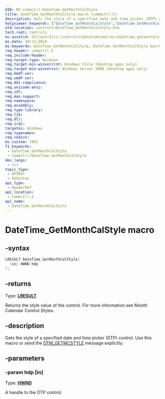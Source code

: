 ```yaml
---
UID: NF:commctrl.DateTime_GetMonthCalStyle
title: DateTime_GetMonthCalStyle macro (commctrl.h)
description: Gets the style of a specified date and time picker (DTP) control. Use this macro or send the DTM_GETMCSTYLE message explicitly.
helpviewer_keywords: ["DateTime_GetMonthCalStyle","DateTime_GetMonthCalStyle macro [Windows Controls]","_shell_DateTime_GetMonthCalStyle","_shell_DateTime_GetMonthCalStyle_cpp","commctrl/DateTime_GetMonthCalStyle","controls.DateTime_GetMonthCalStyle","controls._shell_DateTime_GetMonthCalStyle"]
old-location: controls\DateTime_GetMonthCalStyle.htm
tech.root: Controls
ms.assetid: VS|Controls|~\controls\datetime\macros\datetime_getmonthcalstyle.htm
ms.date: 10/21/2024
ms.keywords: DateTime_GetMonthCalStyle, DateTime_GetMonthCalStyle macro [Windows Controls], _shell_DateTime_GetMonthCalStyle, _shell_DateTime_GetMonthCalStyle_cpp, commctrl/DateTime_GetMonthCalStyle, controls.DateTime_GetMonthCalStyle, controls._shell_DateTime_GetMonthCalStyle
req.header: commctrl.h
req.include-header: 
req.target-type: Windows
req.target-min-winverclnt: Windows Vista [desktop apps only]
req.target-min-winversvr: Windows Server 2008 [desktop apps only]
req.kmdf-ver: 
req.umdf-ver: 
req.ddi-compliance: 
req.unicode-ansi: 
req.idl: 
req.max-support: 
req.namespace: 
req.assembly: 
req.type-library: 
req.lib: 
req.dll: 
req.irql: 
targetos: Windows
req.typenames: 
req.redist: 
ms.custom: 19H1
f1_keywords:
 - DateTime_GetMonthCalStyle
 - commctrl/DateTime_GetMonthCalStyle
dev_langs:
 - c++
topic_type:
 - APIRef
 - kbSyntax
api_type:
 - HeaderDef
api_location:
 - Commctrl.h
api_name:
 - DateTime_GetMonthCalStyle
---
```


# DateTime_GetMonthCalStyle macro

## -syntax

```cpp
LRESULT DateTime_GetMonthCalStyle(
  [in] HWND hdp
);
```

## -returns

Type: **[LRESULT](/windows/desktop/winprog/windows-data-types)**

Returns the style value of the control. For more information see Month Calendar Control Styles.


## -description

Gets the style of a specified date and time picker (DTP) control. Use this macro or send the <a href="/windows/desktop/Controls/dtm-getmcstyle">DTM_GETMCSTYLE</a> message explicitly.

## -parameters

### -param hdp [in]

Type: <b><a href="/windows/desktop/WinProg/windows-data-types">HWND</a></b>

A handle to the DTP control.
